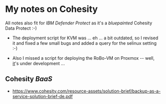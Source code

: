 # My notes on Cohesity
All notes also fit for *IBM Defender Protect* as it's a *bluepainted* Cohesity Data Protect :-)

- The deployment script for KVM was ... eh ... a bit outdated, so I revised it and fixed a few small bugs and added a query for the selinux setting :-)

- Also I missed a script for deploying the RoBo-VM on Proxmox -- well, [it](./deploy-DP-PVE.sh)'s under development ...

## Cohesity *BaaS*
- https://www.cohesity.com/resource-assets/solution-brief/backup-as-a-service-solution-brief-de.pdf
